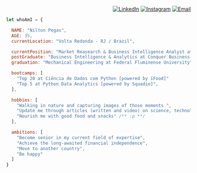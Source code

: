 <div align="right">

[![LinkedIn](https://img.shields.io/badge/LinkedIn-%230077B5.svg?logo=linkedin&logoColor=white)](https://www.linkedin.com/in/niltonpegass)
[![Instagram](https://img.shields.io/badge/Instagram-%23E4405F.svg?logo=Instagram&logoColor=white)](https://instagram.com/niltonpegass)
[![Email](https://img.shields.io/badge/gmail-%23E4405F.svg?logo=Gmail&logoColor=white)](mailto:niltonm.pegas@gmail.com)<p></p>

</div>

```javascript
let whoAmI = {

  NAME: "Nilton Pegas",
  AGE: 35,
  currentLocation: "Volta Redonda - RJ / Brazil",

  currentPosition: "Market Reasearch & Business Intelligence Analyst at OFS Group",
  postGraduate: "Business Intelligence & Analytics at Conquer Business School",
  graduation: "Mechanical Engineering at Federal Fluminense University",

  bootcamps: [
    "Top 20 at Ciência de Dados com Python [powered by iFood]"
    "Top 5 at Python Data Analytics [powered by Squadio]",
  ],

  hobbies: [
    "Walking in nature and capturing images of those moments ",
    "Update me through articles (written and video) on science, technology and politics",
    "Nourish me with good food and snacks" /** :p **/
  ],

  ambitions: [
    "Become senior in my current field of expertise",
    "Achieve the long-awaited financial independence",
    "Move to another country",
    "Be happy"
  ]
}
